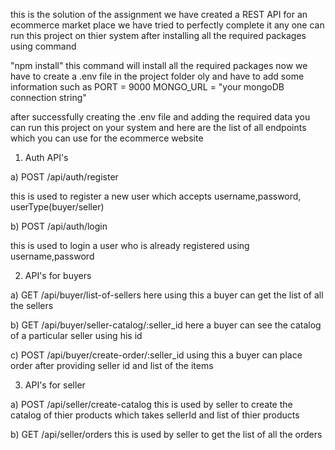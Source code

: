 this is the solution of the assignment 
we have created a REST API for an ecommerce market place 
we have tried to perfectly complete it 
any one can run this project on thier system after installing all the required packages using command 

"npm install" this command will install all the required packages 
now we have to create a .env file in the project folder oly and have to add some information
such as 
PORT = 9000
MONGO_URL = "your mongoDB connection string"

after successfully creating the .env file and adding the required data you can run this project on your system
and here are the list of all endpoints which you can use for the ecommerce website

1) Auth API's

a) POST /api/auth/register

this is used to register a new user which accepts username,password, userType(buyer/seller)

b) POST /api/auth/login

this is used to login a user who is already registered using username,password

2) API's for buyers

a) GET /api/buyer/list-of-sellers
here using this a buyer can get the list of all the sellers 

b) GET /api/buyer/seller-catalog/:seller_id
here a buyer can see the catalog of a particular seller using his id 

c) POST /api/buyer/create-order/:seller_id
using this a buyer can place order after providing seller id and list of the items

3) API's for seller 

a) POST /api/seller/create-catalog
this is used by seller to create the catalog of thier products which takes sellerId and list of thier products

b) GET /api/seller/orders 
this is used by seller to get the list of all the orders

 



